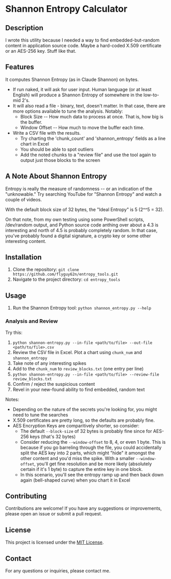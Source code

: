 # Shannon Entropy Calculator

## Description
I wrote this utility because I needed a way to find embedded-but-random content in application source code.  Maybe a hard-coded X.509 certificate or an AES-256 key.  Stuff like that.

## Features
It computes Shannon Entropy (as in Claude Shannon) on bytes.  
* If run naked, it will ask for user input.  Human language (or at least English) will produce a Shannon Entropy of somewhere in the low-to-mid 2's.
* It will also read a file - binary, text, doesn't matter.  In that case, there are more options available to tune the analysis.  Notably:
    * Block Size -- How much data to process at once.  That is, how big is the buffer.
    * Window Offset -- How much to move the buffer each time.
* Write a CSV file with the results.
    * Try charting the 'chunk_count' and 'shannon_entropy' fields as a line chart in Excel
    * You should be able to spot outliers
    * Add the noted chunks to a "review file" and use the tool again to output just those blocks to the screen


## A Note About Shannon Entropy
Entropy is really the measure of randomness -- or an indication of the "unknowable."  Try searching YouTube for "Shannon Entropy" and watch a couple of videos.

With the default block size of 32 bytes, the "Ideal Entropy" is 5 (2^^5 = 32).

On that note, from my own testing using some PowerShell scripts, /dev/random output, and Python source code anthing over about a 4.3 is interesting and north of 4.5 is probably completely random.  In that case, you've probably found a digital signature, a crypto key or some other interesting content.

## Installation
1. Clone the repository: `git clone https://github.com/flyguy62n/entropy_tools.git`
2. Navigate to the project directory: `cd entropy_tools`

## Usage
1. Run the Shannon Entropy tool: `python shannon_entropy.py --help`

### Analysis and Review
Try this:
1. `python shannon-entropy.py --in-file <path/to/file> --out-file <path/to/file>.csv`
2. Review the CSV file in Excel.  Plot a chart using `chunk_num` and `shannon_entropy`
3. Take note of any interesting spikes
4. Add to the `chunk_num` to `review_blocks.txt` (one entry per line)
5. `python shannon-entropy.py --in-file <path/to/file> --review-file review_blocks.txt`
6. Confirm / reject the suspicious content
7. Revel in your new-found ability to find embedded, random text

Notes:
* Depending on the nature of the secrets you're looking for, you might need to tune the searches
* X.509 certificates are pretty long, so the defaults are probably fine.
* AES Encryption Keys are comparitively shorter, so consider:
    * The default `--block-size` of 32 bytes is probably fine since for AES-256 keys (that's 32 bytes)
    * Consider reducing the `--window-offset` to 8, 4, or even 1 byte.  This is because if you go barreling through the file, you could accidentally split the AES key into 2 parts, which might "hide" it amongst the other content and you'd miss the spike.  With a smaller `--window-offset`, you'll get fine resolution and be more likely (absolutely certain if it's 1 byte) to capture the entire key in one block.
    * In this scenario, you'll see the entropy ramp up and then back down again (bell-shaped curve) when you chart it in Excel

## Contributing
Contributions are welcome! If you have any suggestions or improvements, please open an issue or submit a pull request.

## License
This project is licensed under the [MIT License](LICENSE).

## Contact
For any questions or inquiries, please contact me.
